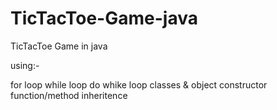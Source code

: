 # TicTacToe-Game-java

TicTacToe Game in java 

using:-

for loop
while loop 
do whike loop
classes & object
constructor
function/method 
inheritence




